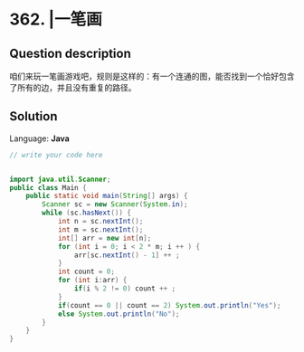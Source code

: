 # 362. |一笔画

## Question description


咱们来玩一笔画游戏吧，规则是这样的：有一个连通的图，能否找到一个恰好包含了所有的边，并且没有重复的路径。


## Solution

Language: **Java**

```Java
// write your code here


import java.util.Scanner;
public class Main {
    public static void main(String[] args) {
        Scanner sc = new Scanner(System.in);
        while (sc.hasNext()) {
            int n = sc.nextInt();
            int m = sc.nextInt();
            int[] arr = new int[n];
            for (int i = 0; i < 2 * m; i ++ ) {
                arr[sc.nextInt() - 1] ++ ;
            }
            int count = 0;
            for (int i:arr) {
                if(i % 2 != 0) count ++ ;
            }
            if(count == 0 || count == 2) System.out.println("Yes");
            else System.out.println("No");
        }
    }
}
```


